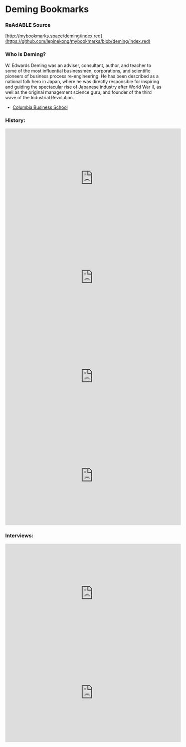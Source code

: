 
# Deming Bookmarks


### ReAdABLE Source

[http://mybookmarks.space/deming/index.red](https://github.com/lepinekong/mybookmarks/blob/deming/index.red)


### Who is Deming?


W. Edwards Deming was an adviser, consultant, author, and teacher to some of the most influential businessmen, corporations, and scientific pioneers of business process re-engineering. He has been described as a national folk hero in Japan, where he was directly responsible for inspiring and guiding the spectacular rise of Japanese industry after World War II, as well as the original management science guru, and founder of the third wave of the Industrial Revolution.

- [Columbia Business School](https://www8.gsb.columbia.edu/deming/about/history)
                        

### History:

<iframe width="560" height="315" src="https://www.youtube.com/embed/GHvnIm9UEoQ" frameborder="0" allow="autoplay; encrypted-media" allowfullscreen></iframe>
<iframe width="560" height="315" src="https://www.youtube.com/embed/mKFGj8sK5R8" frameborder="0" allow="autoplay; encrypted-media" allowfullscreen></iframe>
<iframe width="560" height="315" src="https://www.youtube.com/embed/6WeTaLRb-Bs" frameborder="0" allow="autoplay; encrypted-media" allowfullscreen></iframe>
<iframe width="560" height="315" src="https://www.youtube.com/embed/vcG_Pmt_Ny4" frameborder="0" allow="autoplay; encrypted-media" allowfullscreen></iframe>

### Interviews:

<iframe width="560" height="315" src="https://www.youtube.com/embed/KgoSuVcHWpg" frameborder="0" allow="autoplay; encrypted-media" allowfullscreen></iframe>
<iframe width="560" height="315" src="https://www.youtube.com/embed/0yGhR1ybmN8" frameborder="0" allow="autoplay; encrypted-media" allowfullscreen></iframe>
